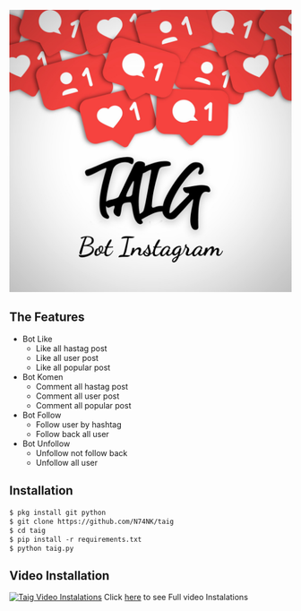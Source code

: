 ![Taig Logo](/Data/TaigLogo.jpg)

## The Features
* Bot Like
  * Like all hastag post
  * Like all user post
  * Like all popular post
* Bot Komen
  * Comment all hastag post
  * Comment all user post
  * Comment all popular post
* Bot Follow
  * Follow user by hashtag
  * Follow back all user
* Bot Unfollow
  * Unfollow not follow back
  * Unfollow all user

## Installation
```
$ pkg install git python
$ git clone https://github.com/N74NK/taig
$ cd taig
$ pip install -r requirements.txt
$ python taig.py
```

## Video Installation
[![Taig Video Instalations](https://nyvt1.000webhostapp.com/Taig-Video-Instalations-Snippet.gif)](http://www.youtube.com/watch?v=pQeJS18Rbro "Video Instalations")
Click [here](http://www.youtube.com/watch?v=pQeJS18Rbro) to see Full video Instalations
